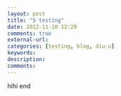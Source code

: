 ```yaml
---
layout: post
title: "5 testing"
date: 2012-11-10 12:29
comments: true
external-url: 
categories: [testing, blog, diu-u]
keywords: 
description: 
comments: 
---
```

hihi
end